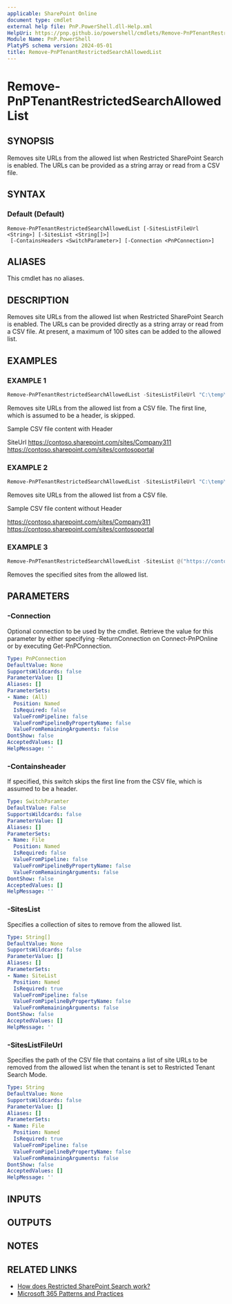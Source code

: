 ```yaml
---
applicable: SharePoint Online
document type: cmdlet
external help file: PnP.PowerShell.dll-Help.xml
HelpUri: https://pnp.github.io/powershell/cmdlets/Remove-PnPTenantRestrictedSearchAllowedList.html
Module Name: PnP.PowerShell
PlatyPS schema version: 2024-05-01
title: Remove-PnPTenantRestrictedSearchAllowedList
---
```


# Remove-PnPTenantRestrictedSearchAllowedList

## SYNOPSIS

Removes site URLs from the allowed list when Restricted SharePoint Search is enabled. The URLs can be provided as a string array or read from a CSV file.

## SYNTAX

### Default (Default)

```
Remove-PnPTenantRestrictedSearchAllowedList [-SitesListFileUrl <String>] [-SitesList <String[]>]
 [-ContainsHeaders <SwitchParameter>] [-Connection <PnPConnection>]
```

## ALIASES

This cmdlet has no aliases.

## DESCRIPTION

Removes site URLs from the allowed list when Restricted SharePoint Search is enabled. The URLs can be provided directly as a string array or read from a CSV file. At present, a maximum of 100 sites can be added to the allowed list.

## EXAMPLES

### EXAMPLE 1

```powershell
Remove-PnPTenantRestrictedSearchAllowedList -SitesListFileUrl "C:\temp\sitelist.csv" -ContainsHeader
```

Removes site URLs from the allowed list from a CSV file. The first line, which is assumed to be a header, is skipped.

Sample CSV file content with Header

SiteUrl
https://contoso.sharepoint.com/sites/Company311
https://contoso.sharepoint.com/sites/contosoportal

### EXAMPLE 2

```powershell
Remove-PnPTenantRestrictedSearchAllowedList -SitesListFileUrl "C:\temp\sitelist.csv"
```

Removes site URLs from the allowed list from a CSV file.

Sample CSV file content without Header

https://contoso.sharepoint.com/sites/Company311
https://contoso.sharepoint.com/sites/contosoportal

### EXAMPLE 3

```powershell
Remove-PnPTenantRestrictedSearchAllowedList -SitesList @("https://contoso.sharepoint.com/sites/Company311","https://contoso.sharepoint.com/sites/contosoportal")
```
Removes the specified sites from the allowed list.

## PARAMETERS

### -Connection

Optional connection to be used by the cmdlet. Retrieve the value for this parameter by either specifying -ReturnConnection on Connect-PnPOnline or by executing Get-PnPConnection.

```yaml
Type: PnPConnection
DefaultValue: None
SupportsWildcards: false
ParameterValue: []
Aliases: []
ParameterSets:
- Name: (All)
  Position: Named
  IsRequired: false
  ValueFromPipeline: false
  ValueFromPipelineByPropertyName: false
  ValueFromRemainingArguments: false
DontShow: false
AcceptedValues: []
HelpMessage: ''
```

### -Containsheader

If specified, this switch skips the first line from the CSV file, which is assumed to be a header.

```yaml
Type: SwitchParamter
DefaultValue: False
SupportsWildcards: false
ParameterValue: []
Aliases: []
ParameterSets:
- Name: File
  Position: Named
  IsRequired: false
  ValueFromPipeline: false
  ValueFromPipelineByPropertyName: false
  ValueFromRemainingArguments: false
DontShow: false
AcceptedValues: []
HelpMessage: ''
```

### -SitesList

Specifies a collection of sites to remove from the allowed list.

```yaml
Type: String[]
DefaultValue: None
SupportsWildcards: false
ParameterValue: []
Aliases: []
ParameterSets:
- Name: SiteList
  Position: Named
  IsRequired: true
  ValueFromPipeline: false
  ValueFromPipelineByPropertyName: false
  ValueFromRemainingArguments: false
DontShow: false
AcceptedValues: []
HelpMessage: ''
```

### -SitesListFileUrl

Specifies the path of the CSV file that contains a list of site URLs to be removed from the allowed list when the tenant is set to Restricted Tenant Search Mode.

```yaml
Type: String
DefaultValue: None
SupportsWildcards: false
ParameterValue: []
Aliases: []
ParameterSets:
- Name: File
  Position: Named
  IsRequired: true
  ValueFromPipeline: false
  ValueFromPipelineByPropertyName: false
  ValueFromRemainingArguments: false
DontShow: false
AcceptedValues: []
HelpMessage: ''
```

## INPUTS

## OUTPUTS

## NOTES

## RELATED LINKS

- [How does Restricted SharePoint Search work?](https://learn.microsoft.com/sharepoint/restricted-sharepoint-search)
- [Microsoft 365 Patterns and Practices](https://aka.ms/m365pnp)
